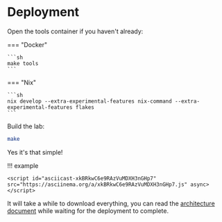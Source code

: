 # Deployment

Open the tools container if you haven't already:

=== "Docker"

    ```sh
    make tools
    ```

=== "Nix"

    ```sh
    nix develop --extra-experimental-features nix-command --extra-experimental-features flakes
    ```

Build the lab:

```sh
make
```

Yes it's that simple!

!!! example

    <script id="asciicast-xkBRkwC6e9RAzVuMDXH3nGHp7" src="https://asciinema.org/a/xkBRkwC6e9RAzVuMDXH3nGHp7.js" async></script>

It will take a while to download everything,
you can read the [architecture document](../../reference/architecture/overview.md) while waiting for the deployment to complete.
